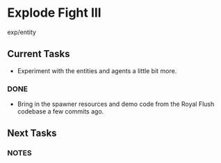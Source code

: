 # Explode Fight III
exp/entity

## Current Tasks
- Experiment with the entities and agents a little bit more.

### DONE
- Bring in the spawner resources and demo code from the Royal Flush codebase a few commits ago.

## Next Tasks

### NOTES
